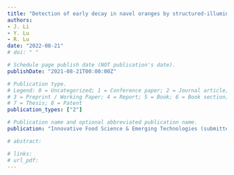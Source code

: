 ```yaml
---
title: "Detection of early decay in navel oranges by structured-illumination reflectance imaging combined with image enhancement and segmentation"
authors: 
- J. Li
- Y. Lu
- R. Lu
date: "2022-08-21"
# doi: " "

# Schedule page publish date (NOT publication's date).
publishDate: "2021-08-21T00:00:00Z"

# Publication type.
# Legend: 0 = Uncategorized; 1 = Conference paper; 2 = Journal article;
# 3 = Preprint / Working Paper; 4 = Report; 5 = Book; 6 = Book section;
# 7 = Thesis; 8 = Patent
publication_types: ["2"]

# Publication name and optional abbreviated publication name.
publication: "Innovative Food Science & Emerging Technologies (submitted to journal)"

# abstract: 

# links:
# url_pdf:
---
```

